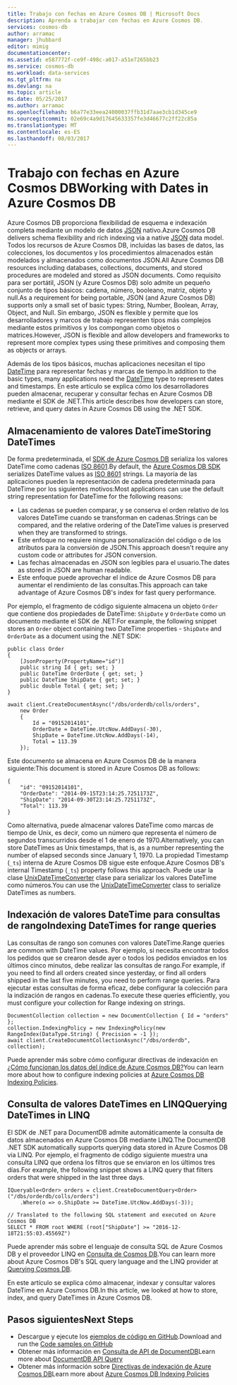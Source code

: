 ```yaml
---
title: Trabajo con fechas en Azure Cosmos DB | Microsoft Docs
description: Aprenda a trabajar con fechas en Azure Cosmos DB.
services: cosmos-db
author: arramac
manager: jhubbard
editor: mimig
documentationcenter: 
ms.assetid: e587772f-ce9f-498c-a017-a51e7265bb23
ms.service: cosmos-db
ms.workload: data-services
ms.tgt_pltfrm: na
ms.devlang: na
ms.topic: article
ms.date: 05/25/2017
ms.author: arramac
ms.openlocfilehash: b6a77e33eea24000037ffb31d7aae3cb1d345ce9
ms.sourcegitcommit: 02e69c4a9d17645633357fe3d46677c2ff22c85a
ms.translationtype: MT
ms.contentlocale: es-ES
ms.lasthandoff: 08/03/2017
---
```

# <a name="working-with-dates-in-azure-cosmos-db"></a><span data-ttu-id="43626-103">Trabajo con fechas en Azure Cosmos DB</span><span class="sxs-lookup"><span data-stu-id="43626-103">Working with Dates in Azure Cosmos DB</span></span>
<span data-ttu-id="43626-104">Azure Cosmos DB proporciona flexibilidad de esquema e indexación completa mediante un modelo de datos [JSON](http://www.json.org) nativo.</span><span class="sxs-lookup"><span data-stu-id="43626-104">Azure Cosmos DB delivers schema flexibility and rich indexing via a native [JSON](http://www.json.org) data model.</span></span> <span data-ttu-id="43626-105">Todos los recursos de Azure Cosmos DB, incluidas las bases de datos, las colecciones, los documentos y los procedimientos almacenados están modelados y almacenados como documentos JSON.</span><span class="sxs-lookup"><span data-stu-id="43626-105">All Azure Cosmos DB resources including databases, collections, documents, and stored procedures are modeled and stored as JSON documents.</span></span> <span data-ttu-id="43626-106">Como requisito para ser portátil, JSON (y Azure Cosmos DB) solo admite un pequeño conjunto de tipos básicos: cadena, número, booleano, matriz, objeto y null.</span><span class="sxs-lookup"><span data-stu-id="43626-106">As a requirement for being portable, JSON (and Azure Cosmos DB) supports only a small set of basic types: String, Number, Boolean, Array, Object, and Null.</span></span> <span data-ttu-id="43626-107">Sin embargo, JSON es flexible y permite que los desarrolladores y marcos de trabajo representen tipos más complejos mediante estos primitivos y los compongan como objetos o matrices.</span><span class="sxs-lookup"><span data-stu-id="43626-107">However, JSON is flexible and allow developers and frameworks to represent more complex types using these primitives and composing them as objects or arrays.</span></span> 

<span data-ttu-id="43626-108">Además de los tipos básicos, muchas aplicaciones necesitan el tipo [DateTime](https://msdn.microsoft.com/library/system.datetime(v=vs.110).aspx) para representar fechas y marcas de tiempo.</span><span class="sxs-lookup"><span data-stu-id="43626-108">In addition to the basic types, many applications need the [DateTime](https://msdn.microsoft.com/library/system.datetime(v=vs.110).aspx) type to represent dates and timestamps.</span></span> <span data-ttu-id="43626-109">En este artículo se explica cómo los desarrolladores pueden almacenar, recuperar y consultar fechas en Azure Cosmos DB mediante el SDK de .NET.</span><span class="sxs-lookup"><span data-stu-id="43626-109">This article describes how developers can store, retrieve, and query dates in Azure Cosmos DB using the .NET SDK.</span></span>

## <a name="storing-datetimes"></a><span data-ttu-id="43626-110">Almacenamiento de valores DateTime</span><span class="sxs-lookup"><span data-stu-id="43626-110">Storing DateTimes</span></span>
<span data-ttu-id="43626-111">De forma predeterminada, el [SDK de Azure Cosmos DB](documentdb-sdk-dotnet.md) serializa los valores DateTime como cadenas [ISO 8601](http://www.iso.org/iso/catalogue_detail?csnumber=40874).</span><span class="sxs-lookup"><span data-stu-id="43626-111">By default, the [Azure Cosmos DB SDK](documentdb-sdk-dotnet.md) serializes DateTime values as [ISO 8601](http://www.iso.org/iso/catalogue_detail?csnumber=40874) strings.</span></span> <span data-ttu-id="43626-112">La mayoría de las aplicaciones pueden la representación de cadena predeterminada para DateTime por los siguientes motivos:</span><span class="sxs-lookup"><span data-stu-id="43626-112">Most applications can use the default string representation for DateTime for the following reasons:</span></span>

* <span data-ttu-id="43626-113">Las cadenas se pueden comparar, y se conserva el orden relativo de los valores DateTime cuando se transforman en cadenas.</span><span class="sxs-lookup"><span data-stu-id="43626-113">Strings can be compared, and the relative ordering of the DateTime values is preserved when they are transformed to strings.</span></span> 
* <span data-ttu-id="43626-114">Este enfoque no requiere ninguna personalización del código o de los atributos para la conversión de JSON.</span><span class="sxs-lookup"><span data-stu-id="43626-114">This approach doesn't require any custom code or attributes for JSON conversion.</span></span>
* <span data-ttu-id="43626-115">Las fechas almacenadas en JSON son legibles para el usuario.</span><span class="sxs-lookup"><span data-stu-id="43626-115">The dates as stored in JSON are human readable.</span></span>
* <span data-ttu-id="43626-116">Este enfoque puede aprovechar el índice de Azure Cosmos DB para aumentar el rendimiento de las consultas.</span><span class="sxs-lookup"><span data-stu-id="43626-116">This approach can take advantage of Azure Cosmos DB's index for fast query performance.</span></span>

<span data-ttu-id="43626-117">Por ejemplo, el fragmento de código siguiente almacena un objeto `Order` que contiene dos propiedades de DateTime: `ShipDate` y `OrderDate` como un documento mediante el SDK de .NET:</span><span class="sxs-lookup"><span data-stu-id="43626-117">For example, the following snippet stores an `Order` object containing two DateTime properties - `ShipDate` and `OrderDate` as a document using the .NET SDK:</span></span>

    public class Order
    {
        [JsonProperty(PropertyName="id")]
        public string Id { get; set; }
        public DateTime OrderDate { get; set; }
        public DateTime ShipDate { get; set; }
        public double Total { get; set; }
    }

    await client.CreateDocumentAsync("/dbs/orderdb/colls/orders", 
        new Order 
        { 
            Id = "09152014101",
            OrderDate = DateTime.UtcNow.AddDays(-30),
            ShipDate = DateTime.UtcNow.AddDays(-14), 
            Total = 113.39
        });

<span data-ttu-id="43626-118">Este documento se almacena en Azure Cosmos DB de la manera siguiente:</span><span class="sxs-lookup"><span data-stu-id="43626-118">This document is stored in Azure Cosmos DB as follows:</span></span>

    {
        "id": "09152014101",
        "OrderDate": "2014-09-15T23:14:25.7251173Z",
        "ShipDate": "2014-09-30T23:14:25.7251173Z",
        "Total": 113.39
    }
    

<span data-ttu-id="43626-119">Como alternativa, puede almacenar valores DateTime como marcas de tiempo de Unix, es decir, como un número que representa el número de segundos transcurridos desde el 1 de enero de 1970.</span><span class="sxs-lookup"><span data-stu-id="43626-119">Alternatively, you can store DateTimes as Unix timestamps, that is, as a number representing the number of elapsed seconds since January 1, 1970.</span></span> <span data-ttu-id="43626-120">La propiedad Timestamp (`_ts`) interna de Azure Cosmos DB sigue este enfoque.</span><span class="sxs-lookup"><span data-stu-id="43626-120">Azure Cosmos DB's internal Timestamp (`_ts`) property follows this approach.</span></span> <span data-ttu-id="43626-121">Puede usar la clase [UnixDateTimeConverter](https://msdn.microsoft.com/library/azure/microsoft.azure.documents.unixdatetimeconverter.aspx) clase para serializar los valores DateTime como números.</span><span class="sxs-lookup"><span data-stu-id="43626-121">You can use the [UnixDateTimeConverter](https://msdn.microsoft.com/library/azure/microsoft.azure.documents.unixdatetimeconverter.aspx) class to serialize DateTimes as numbers.</span></span> 

## <a name="indexing-datetimes-for-range-queries"></a><span data-ttu-id="43626-122">Indexación de valores DateTime para consultas de rango</span><span class="sxs-lookup"><span data-stu-id="43626-122">Indexing DateTimes for range queries</span></span>
<span data-ttu-id="43626-123">Las consultas de rango son comunes con valores DateTime.</span><span class="sxs-lookup"><span data-stu-id="43626-123">Range queries are common with DateTime values.</span></span> <span data-ttu-id="43626-124">Por ejemplo, si necesita encontrar todos los pedidos que se crearon desde ayer o todos los pedidos enviados en los últimos cinco minutos, debe realizar las consultas de rango.</span><span class="sxs-lookup"><span data-stu-id="43626-124">For example, if you need to find all orders created since yesterday, or find all orders shipped in the last five minutes, you need to perform range queries.</span></span> <span data-ttu-id="43626-125">Para ejecutar estas consultas de forma eficaz, debe configurar la colección para la indización de rangos en cadenas.</span><span class="sxs-lookup"><span data-stu-id="43626-125">To execute these queries efficiently, you must configure your collection for Range indexing on strings.</span></span>

    DocumentCollection collection = new DocumentCollection { Id = "orders" };
    collection.IndexingPolicy = new IndexingPolicy(new RangeIndex(DataType.String) { Precision = -1 });
    await client.CreateDocumentCollectionAsync("/dbs/orderdb", collection);

<span data-ttu-id="43626-126">Puede aprender más sobre cómo configurar directivas de indexación en [¿Cómo funcionan los datos del índice de Azure Cosmos DB?](indexing-policies.md)</span><span class="sxs-lookup"><span data-stu-id="43626-126">You can learn more about how to configure indexing policies at [Azure Cosmos DB Indexing Policies](indexing-policies.md).</span></span>

## <a name="querying-datetimes-in-linq"></a><span data-ttu-id="43626-127">Consulta de valores DateTimes en LINQ</span><span class="sxs-lookup"><span data-stu-id="43626-127">Querying DateTimes in LINQ</span></span>
<span data-ttu-id="43626-128">El SDK de .NET para DocumentDB admite automáticamente la consulta de datos almacenados en Azure Cosmos DB mediante LINQ.</span><span class="sxs-lookup"><span data-stu-id="43626-128">The DocumentDB .NET SDK automatically supports querying data stored in Azure Cosmos DB via LINQ.</span></span> <span data-ttu-id="43626-129">Por ejemplo, el fragmento de código siguiente muestra una consulta LINQ que ordena los filtros que se enviaron en los últimos tres días.</span><span class="sxs-lookup"><span data-stu-id="43626-129">For example, the following snippet shows a LINQ query that filters orders that were shipped in the last three days.</span></span>

    IQueryable<Order> orders = client.CreateDocumentQuery<Order>("/dbs/orderdb/colls/orders")
        .Where(o => o.ShipDate >= DateTime.UtcNow.AddDays(-3));
          
    // Translated to the following SQL statement and executed on Azure Cosmos DB
    SELECT * FROM root WHERE (root["ShipDate"] >= "2016-12-18T21:55:03.45569Z")

<span data-ttu-id="43626-130">Puede aprender más sobre el lenguaje de consulta SQL de Azure Cosmos DB y el proveedor LINQ en [Consulta de Cosmos DB](documentdb-sql-query.md).</span><span class="sxs-lookup"><span data-stu-id="43626-130">You can learn more about Azure Cosmos DB's SQL query language and the LINQ provider at [Querying Cosmos DB](documentdb-sql-query.md).</span></span>

<span data-ttu-id="43626-131">En este artículo se explica cómo almacenar, indexar y consultar valores DateTime en Azure Cosmos DB.</span><span class="sxs-lookup"><span data-stu-id="43626-131">In this article, we looked at how to store, index, and query DateTimes in Azure Cosmos DB.</span></span>

## <a name="next-steps"></a><span data-ttu-id="43626-132">Pasos siguientes</span><span class="sxs-lookup"><span data-stu-id="43626-132">Next Steps</span></span>
* <span data-ttu-id="43626-133">Descargue y ejecute los [ejemplos de código en GitHub](https://github.com/Azure/azure-documentdb-dotnet/tree/master/samples/code-samples).</span><span class="sxs-lookup"><span data-stu-id="43626-133">Download and run the [Code samples on GitHub](https://github.com/Azure/azure-documentdb-dotnet/tree/master/samples/code-samples)</span></span>
* <span data-ttu-id="43626-134">Obtener más información en [Consulta de API de DocumentDB](documentdb-sql-query.md)</span><span class="sxs-lookup"><span data-stu-id="43626-134">Learn more about [DocumentDB API Query](documentdb-sql-query.md)</span></span>
* <span data-ttu-id="43626-135">Obtener más información sobre [Directivas de indexación de Azure Cosmos DB](indexing-policies.md)</span><span class="sxs-lookup"><span data-stu-id="43626-135">Learn more about [Azure Cosmos DB Indexing Policies](indexing-policies.md)</span></span>
